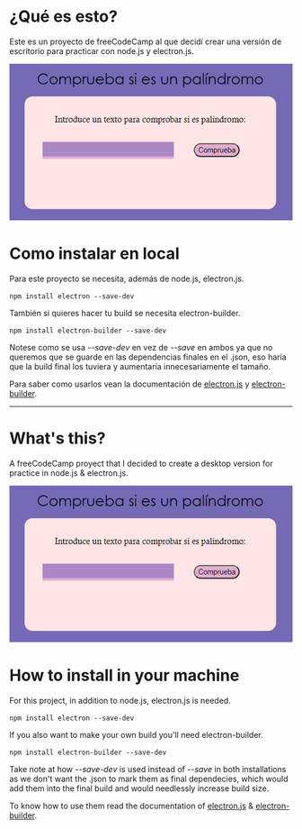 # ¿Qué es esto?
Este es un proyecto de freeCodeCamp al que decidí crear una versión de escritorio para practicar con node.js y electron.js.

 ![Preview de la aplicación](preview.png)

# Como instalar en local
Para este proyecto se necesita, además de node.js, electron.js.
```
npm install electron --save-dev
```

También si quieres hacer tu build se necesita electron-builder.

```
npm install electron-builder --save-dev
```

Notese como se usa *--save-dev* en vez de *--save* en ambos ya que no queremos que se guarde en las dependencias finales en el .json, eso haría que la build final los tuviera y aumentaría innecesariamente el tamaño.

Para saber como usarlos vean la documentación de [electron.js](https://www.electronjs.org/docs/latest/tutorial/tutorial-first-app) y [electron-builder](https://www.electron.build/index.html).

---

# What's this?
A freeCodeCamp proyect that I decided to create a desktop version for practice in node.js & electron.js.

 ![Preview of the app](preview.png)

# How to install in your machine
For this project, in addition to node.js, electron.js is needed.
```
npm install electron --save-dev
```

If you also want to make your own build you'll need electron-builder.

```
npm install electron-builder --save-dev
```

Take note at how *--save-dev* is used instead of *--save* in both installations as we don't want the .json to mark them as final dependecies, which would add them into the final build and would needlessly increase build size.

To know how to use them read the documentation of [electron.js](https://www.electronjs.org/docs/latest/tutorial/tutorial-first-app) & [electron-builder](https://www.electron.build/index.html).
